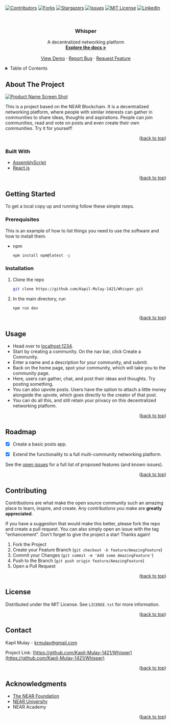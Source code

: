 <div id="top"></div>
<!--
*** Thanks for checking out the Best-README-Template. If you have a suggestion
*** that would make this better, please fork the repo and create a pull request
*** or simply open an issue with the tag "enhancement".
*** Don't forget to give the project a star!
*** Thanks again! Now go create something AMAZING! :D
-->



<!-- PROJECT SHIELDS -->
<!--
*** I'm using markdown "reference style" links for readability.
*** Reference links are enclosed in brackets [ ] instead of parentheses ( ).
*** See the bottom of this document for the declaration of the reference variables
*** for contributors-url, forks-url, etc. This is an optional, concise syntax you may use.
*** https://www.markdownguide.org/basic-syntax/#reference-style-links
-->
[![Contributors][contributors-shield]][contributors-url]
[![Forks][forks-shield]][forks-url]
[![Stargazers][stars-shield]][stars-url]
[![Issues][issues-shield]][issues-url]
[![MIT License][license-shield]][license-url]
[![LinkedIn][linkedin-shield]][linkedin-url]



<!-- PROJECT LOGO -->
<br />
<div align="center">

<h3 align="center">Whisper</h3>

  <p align="center">
    A decentralized networking platform
    <br />
    <a href="https://github.com/Kapil-Mulay-1421/Whisper"><strong>Explore the docs »</strong></a>
    <br />
    <br />
    <a href="https://github.com/Kapil-Mulay-1421/Whisper">View Demo</a>
    ·
    <a href="https://github.com/Kapil-Mulay-1421/Whisper/issues">Report Bug</a>
    ·
    <a href="https://github.com/Kapil-Mulay-1421/Whisper/issues">Request Feature</a>
  </p>
</div>



<!-- TABLE OF CONTENTS -->
<details>
  <summary>Table of Contents</summary>
  <ol>
    <li>
      <a href="#about-the-project">About The Project</a>
      <ul>
        <li><a href="#built-with">Built With</a></li>
      </ul>
    </li>
    <li>
      <a href="#getting-started">Getting Started</a>
      <ul>
        <li><a href="#prerequisites">Prerequisites</a></li>
        <li><a href="#installation">Installation</a></li>
      </ul>
    </li>
    <li><a href="#usage">Usage</a></li>
    <li><a href="#roadmap">Roadmap</a></li>
    <li><a href="#contributing">Contributing</a></li>
    <li><a href="#license">License</a></li>
    <li><a href="#contact">Contact</a></li>
    <li><a href="#acknowledgments">Acknowledgments</a></li>
  </ol>
</details>



<!-- ABOUT THE PROJECT -->
## About The Project

[![Product Name Screen Shot][product-screenshot]](https://example.com)

This is a project based on the NEAR Blockchain. It is a decentralized networking platform, where people with similar interests can gather in communities to share ideas, thoughts and aspirations. People can join communities, read and vote on posts and even create their own communities. Try it for yourself!


<p align="right">(<a href="#top">back to top</a>)</p>



### Built With

* [AssemblyScript](https://www.assemblyscript.org/)
* [React.js](https://reactjs.org/)


<p align="right">(<a href="#top">back to top</a>)</p>



<!-- GETTING STARTED -->
## Getting Started

To get a local copy up and running follow these simple steps.

### Prerequisites

This is an example of how to list things you need to use the software and how to install them.
* npm
  ```sh
  npm install npm@latest -g
  ```

### Installation

1. Clone the repo
   ```sh
   git clone https://github.com/Kapil-Mulay-1421/Whisper.git
   ```
2. In the main directory, run
   ```sh
   npm run dev
   ```
<p align="right">(<a href="#top">back to top</a>)</p>



<!-- USAGE EXAMPLES -->
## Usage

* Head over to [localhost:1234](http://localhost:1234).
* Start by creating a community. On the nav bar, click Create a Community.
* Enter a name and a description for your community, and submit.
* Back on the home page, spot your community, which will take you to the community page.
* Here, users can gather, chat, and post their ideas and thoughts. Try posting something.
* You can also upvote posts. Users have the option to attach a little money alongside the upvote, which goes directly to the creator of that post.
* You can do all this, and still retain your privacy on this decentralized networking platform.


<p align="right">(<a href="#top">back to top</a>)</p>



<!-- ROADMAP -->
## Roadmap

- [x] Create a basic posts app.
- [x] Extend the functionality to a full multi-community networking platform.


See the [open issues](https://github.com/Kapil-Mulay-1421/Whisper/issues) for a full list of proposed features (and known issues).

<p align="right">(<a href="#top">back to top</a>)</p>



<!-- CONTRIBUTING -->
## Contributing

Contributions are what make the open source community such an amazing place to learn, inspire, and create. Any contributions you make are **greatly appreciated**.

If you have a suggestion that would make this better, please fork the repo and create a pull request. You can also simply open an issue with the tag "enhancement".
Don't forget to give the project a star! Thanks again!

1. Fork the Project
2. Create your Feature Branch (`git checkout -b feature/AmazingFeature`)
3. Commit your Changes (`git commit -m 'Add some AmazingFeature'`)
4. Push to the Branch (`git push origin feature/AmazingFeature`)
5. Open a Pull Request

<p align="right">(<a href="#top">back to top</a>)</p>



<!-- LICENSE -->
## License

Distributed under the MIT License. See `LICENSE.txt` for more information.

<p align="right">(<a href="#top">back to top</a>)</p>



<!-- CONTACT -->
## Contact

Kapil Mulay - krmulay@gmail.com

Project Link: [https://github.com/Kapil-Mulay-1421/Whisper](https://github.com/Kapil-Mulay-1421/Whisper)

<p align="right">(<a href="#top">back to top</a>)</p>



<!-- ACKNOWLEDGMENTS -->
## Acknowledgments

* [The NEAR Foundation](https://near.org/)
* [NEAR University](https://www.near.university/)
* NEAR Academy

<p align="right">(<a href="#top">back to top</a>)</p>



<!-- MARKDOWN LINKS & IMAGES -->
<!-- https://www.markdownguide.org/basic-syntax/#reference-style-links -->
[contributors-shield]: https://img.shields.io/github/contributors/Kapil-Mulay-1421/Whisper.svg?style=for-the-badge
[contributors-url]: https://github.com/Kapil-Mulay-1421/Whisper/graphs/contributors
[forks-shield]: https://img.shields.io/github/forks/Kapil-Mulay-1421/Whisper.svg?style=for-the-badge
[forks-url]: https://github.com/Kapil-Mulay-1421/Whisper/network/members
[stars-shield]: https://img.shields.io/github/stars/Kapil-Mulay-1421/Whisper.svg?style=for-the-badge
[stars-url]: https://github.com/Kapil-Mulay-1421/Whisper/stargazers
[issues-shield]: https://img.shields.io/github/issues/Kapil-Mulay-1421/Whisper.svg?style=for-the-badge
[issues-url]: https://github.com/Kapil-Mulay-1421/Whisper/issues
[license-shield]: https://img.shields.io/github/license/Kapil-Mulay-1421/Whisper.svg?style=for-the-badge
[license-url]: https://github.com/Kapil-Mulay-1421/Whisper/blob/master/LICENSE.txt
[linkedin-shield]: https://img.shields.io/badge/-LinkedIn-black.svg?style=for-the-badge&logo=linkedin&colorB=555
[linkedin-url]: https://linkedin.com/in/linkedin_username
[product-screenshot]: images/screenshot.png